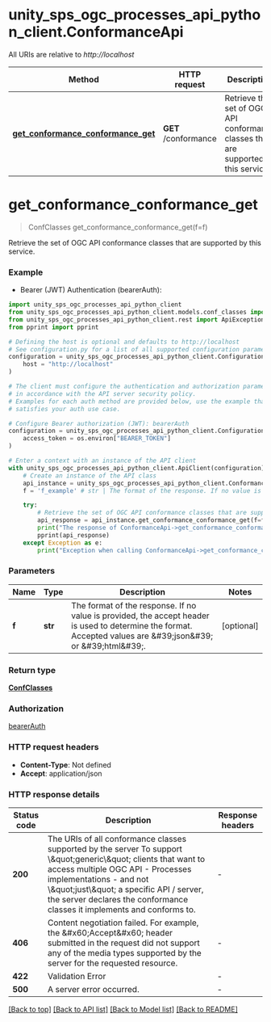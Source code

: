 # unity_sps_ogc_processes_api_python_client.ConformanceApi

All URIs are relative to *http://localhost*

Method | HTTP request | Description
------------- | ------------- | -------------
[**get_conformance_conformance_get**](ConformanceApi.md#get_conformance_conformance_get) | **GET** /conformance | Retrieve the set of OGC API conformance classes that are supported by this service.


# **get_conformance_conformance_get**
> ConfClasses get_conformance_conformance_get(f=f)

Retrieve the set of OGC API conformance classes that are supported by this service.

### Example

* Bearer (JWT) Authentication (bearerAuth):

```python
import unity_sps_ogc_processes_api_python_client
from unity_sps_ogc_processes_api_python_client.models.conf_classes import ConfClasses
from unity_sps_ogc_processes_api_python_client.rest import ApiException
from pprint import pprint

# Defining the host is optional and defaults to http://localhost
# See configuration.py for a list of all supported configuration parameters.
configuration = unity_sps_ogc_processes_api_python_client.Configuration(
    host = "http://localhost"
)

# The client must configure the authentication and authorization parameters
# in accordance with the API server security policy.
# Examples for each auth method are provided below, use the example that
# satisfies your auth use case.

# Configure Bearer authorization (JWT): bearerAuth
configuration = unity_sps_ogc_processes_api_python_client.Configuration(
    access_token = os.environ["BEARER_TOKEN"]
)

# Enter a context with an instance of the API client
with unity_sps_ogc_processes_api_python_client.ApiClient(configuration) as api_client:
    # Create an instance of the API class
    api_instance = unity_sps_ogc_processes_api_python_client.ConformanceApi(api_client)
    f = 'f_example' # str | The format of the response. If no value is provided, the accept header is used to determine the format. Accepted values are &#39;json&#39; or &#39;html&#39;. (optional)

    try:
        # Retrieve the set of OGC API conformance classes that are supported by this service.
        api_response = api_instance.get_conformance_conformance_get(f=f)
        print("The response of ConformanceApi->get_conformance_conformance_get:\n")
        pprint(api_response)
    except Exception as e:
        print("Exception when calling ConformanceApi->get_conformance_conformance_get: %s\n" % e)
```



### Parameters


Name | Type | Description  | Notes
------------- | ------------- | ------------- | -------------
 **f** | **str**| The format of the response. If no value is provided, the accept header is used to determine the format. Accepted values are &amp;#39;json&amp;#39; or &amp;#39;html&amp;#39;. | [optional]

### Return type

[**ConfClasses**](ConfClasses.md)

### Authorization

[bearerAuth](../README.md#bearerAuth)

### HTTP request headers

 - **Content-Type**: Not defined
 - **Accept**: application/json

### HTTP response details

| Status code | Description | Response headers |
|-------------|-------------|------------------|
**200** | The URIs of all conformance classes supported by the server  To support \\&amp;quot;generic\\&amp;quot; clients that want to access multiple OGC API - Processes implementations - and not \\&amp;quot;just\\&amp;quot; a specific API / server, the server declares the conformance classes it implements and conforms to. |  -  |
**406** | Content negotiation failed. For example, the &amp;#x60;Accept&amp;#x60; header submitted in the request did not support any of the media types supported by the server for the requested resource. |  -  |
**422** | Validation Error |  -  |
**500** | A server error occurred. |  -  |

[[Back to top]](#) [[Back to API list]](../README.md#documentation-for-api-endpoints) [[Back to Model list]](../README.md#documentation-for-models) [[Back to README]](../README.md)
